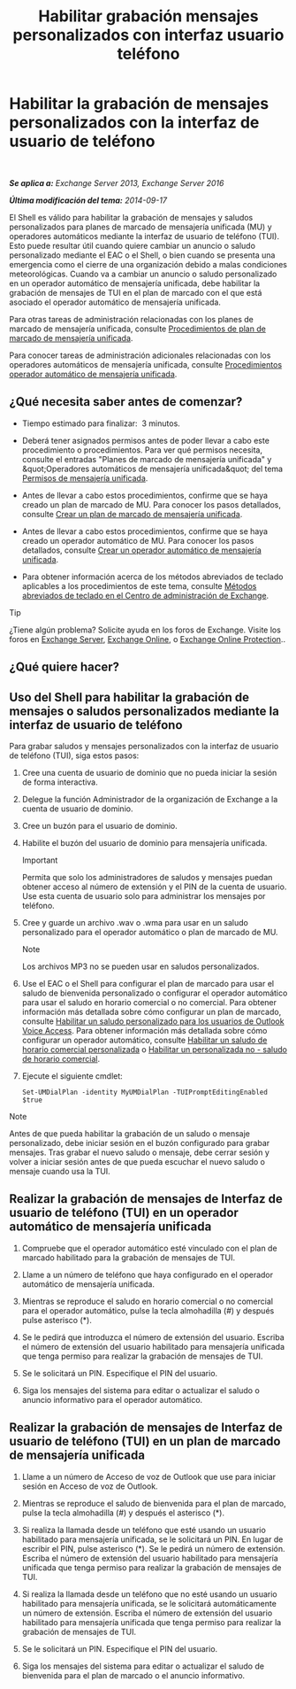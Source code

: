 ﻿---
title: 'Habilitar grabación mensajes personalizados con interfaz usuario teléfono'
TOCTitle: Habilitar la grabación de mensajes personalizados con la interfaz de usuario de teléfono
ms:assetid: f2e5c636-2be9-4d48-b5e7-37913ded62d1
ms:mtpsurl: https://technet.microsoft.com/es-es/library/Bb691404(v=EXCHG.150)
ms:contentKeyID: 54652461
ms.date: 05/22/2018
mtps_version: v=EXCHG.150
ms.translationtype: MT
---

# Habilitar la grabación de mensajes personalizados con la interfaz de usuario de teléfono

 

_**Se aplica a:** Exchange Server 2013, Exchange Server 2016_

_**Última modificación del tema:** 2014-09-17_

El Shell es válido para habilitar la grabación de mensajes y saludos personalizados para planes de marcado de mensajería unificada (MU) y operadores automáticos mediante la interfaz de usuario de teléfono (TUI). Esto puede resultar útil cuando quiere cambiar un anuncio o saludo personalizado mediante el EAC o el Shell, o bien cuando se presenta una emergencia como el cierre de una organización debido a malas condiciones meteorológicas. Cuando va a cambiar un anuncio o saludo personalizado en un operador automático de mensajería unificada, debe habilitar la grabación de mensajes de TUI en el plan de marcado con el que está asociado el operador automático de mensajería unificada.

Para otras tareas de administración relacionadas con los planes de marcado de mensajería unificada, consulte [Procedimientos de plan de marcado de mensajería unificada](um-dial-plan-procedures-exchange-2013-help.md).

Para conocer tareas de administración adicionales relacionadas con los operadores automáticos de mensajería unificada, consulte [Procedimientos operador automático de mensajería unificada](um-auto-attendant-procedures-exchange-2013-help.md).

## ¿Qué necesita saber antes de comenzar?

  - Tiempo estimado para finalizar:  3 minutos.

  - Deberá tener asignados permisos antes de poder llevar a cabo este procedimiento o procedimientos. Para ver qué permisos necesita, consulte el entradas "Planes de marcado de mensajería unificada" y \&quot;Operadores automáticos de mensajería unificada\&quot; del tema [Permisos de mensajería unificada](unified-messaging-permissions-exchange-2013-help.md).

  - Antes de llevar a cabo estos procedimientos, confirme que se haya creado un plan de marcado de MU. Para conocer los pasos detallados, consulte [Crear un plan de marcado de mensajería unificada](create-a-um-dial-plan-exchange-2013-help.md).

  - Antes de llevar a cabo estos procedimientos, confirme que se haya creado un operador automático de MU. Para conocer los pasos detallados, consulte [Crear un operador automático de mensajería unificada](create-a-um-auto-attendant-exchange-2013-help.md).

  - Para obtener información acerca de los métodos abreviados de teclado aplicables a los procedimientos de este tema, consulte [Métodos abreviados de teclado en el Centro de administración de Exchange](keyboard-shortcuts-in-the-exchange-admin-center-exchange-online-protection-help.md).


> [!TIP]
> ¿Tiene algún problema? Solicite ayuda en los foros de Exchange. Visite los foros en <A href="https://go.microsoft.com/fwlink/p/?linkid=60612">Exchange Server</A>, <A href="https://go.microsoft.com/fwlink/p/?linkid=267542">Exchange Online</A>, o <A href="https://go.microsoft.com/fwlink/p/?linkid=285351">Exchange Online Protection</A>..



## ¿Qué quiere hacer?

## Uso del Shell para habilitar la grabación de mensajes o saludos personalizados mediante la interfaz de usuario de teléfono

Para grabar saludos y mensajes personalizados con la interfaz de usuario de teléfono (TUI), siga estos pasos:

1.  Cree una cuenta de usuario de dominio que no pueda iniciar la sesión de forma interactiva.

2.  Delegue la función Administrador de la organización de Exchange a la cuenta de usuario de dominio.

3.  Cree un buzón para el usuario de dominio.

4.  Habilite el buzón del usuario de dominio para mensajería unificada.
    

    > [!IMPORTANT]
    > Permita que solo los administradores de saludos y mensajes puedan obtener acceso al número de extensión y el PIN de la cuenta de usuario. Use esta cuenta de usuario solo para administrar los mensajes por teléfono.



5.  Cree y guarde un archivo .wav o .wma para usar en un saludo personalizado para el operador automático o plan de marcado de MU.
    

    > [!NOTE]
    > Los archivos MP3 no se pueden usar en saludos personalizados.



6.  Use el EAC o el Shell para configurar el plan de marcado para usar el saludo de bienvenida personalizado o configurar el operador automático para usar el saludo en horario comercial o no comercial. Para obtener información más detallada sobre cómo configurar un plan de marcado, consulte [Habilitar un saludo personalizado para los usuarios de Outlook Voice Access](enable-a-customized-greeting-for-outlook-voice-access-users-exchange-2013-help.md). Para obtener información más detallada sobre cómo configurar un operador automático, consulte [Habilitar un saludo de horario comercial personalizada](enable-a-customized-business-hours-greeting-exchange-2013-help.md) o [Habilitar un personalizada no - saludo de horario comercial](enable-a-customized-non-business-hours-greeting-exchange-2013-help.md).

7.  Ejecute el siguiente cmdlet:
    
        Set-UMDialPlan -identity MyUMDialPlan -TUIPromptEditingEnabled $true


> [!NOTE]
> Antes de que pueda habilitar la grabación de un saludo o mensaje personalizado, debe iniciar sesión en el buzón configurado para grabar mensajes. Tras grabar el nuevo saludo o mensaje, debe cerrar sesión y volver a iniciar sesión antes de que pueda escuchar el nuevo saludo o mensaje cuando usa la TUI.



## Realizar la grabación de mensajes de Interfaz de usuario de teléfono (TUI) en un operador automático de mensajería unificada

1.  Compruebe que el operador automático esté vinculado con el plan de marcado habilitado para la grabación de mensajes de TUI.

2.  Llame a un número de teléfono que haya configurado en el operador automático de mensajería unificada.

3.  Mientras se reproduce el saludo en horario comercial o no comercial para el operador automático, pulse la tecla almohadilla (\#) y después pulse asterisco (\*).

4.  Se le pedirá que introduzca el número de extensión del usuario. Escriba el número de extensión del usuario habilitado para mensajería unificada que tenga permiso para realizar la grabación de mensajes de TUI.

5.  Se le solicitará un PIN. Especifique el PIN del usuario.

6.  Siga los mensajes del sistema para editar o actualizar el saludo o anuncio informativo para el operador automático.

## Realizar la grabación de mensajes de Interfaz de usuario de teléfono (TUI) en un plan de marcado de mensajería unificada

1.  Llame a un número de Acceso de voz de Outlook que use para iniciar sesión en Acceso de voz de Outlook.

2.  Mientras se reproduce el saludo de bienvenida para el plan de marcado, pulse la tecla almohadilla (\#) y después el asterisco (\*).

3.  Si realiza la llamada desde un teléfono que esté usando un usuario habilitado para mensajería unificada, se le solicitará un PIN. En lugar de escribir el PIN, pulse asterisco (\*). Se le pedirá un número de extensión. Escriba el número de extensión del usuario habilitado para mensajería unificada que tenga permiso para realizar la grabación de mensajes de TUI.

4.  Si realiza la llamada desde un teléfono que no esté usando un usuario habilitado para mensajería unificada, se le solicitará automáticamente un número de extensión. Escriba el número de extensión del usuario habilitado para mensajería unificada que tenga permiso para realizar la grabación de mensajes de TUI.

5.  Se le solicitará un PIN. Especifique el PIN del usuario.

6.  Siga los mensajes del sistema para editar o actualizar el saludo de bienvenida para el plan de marcado o el anuncio informativo.

